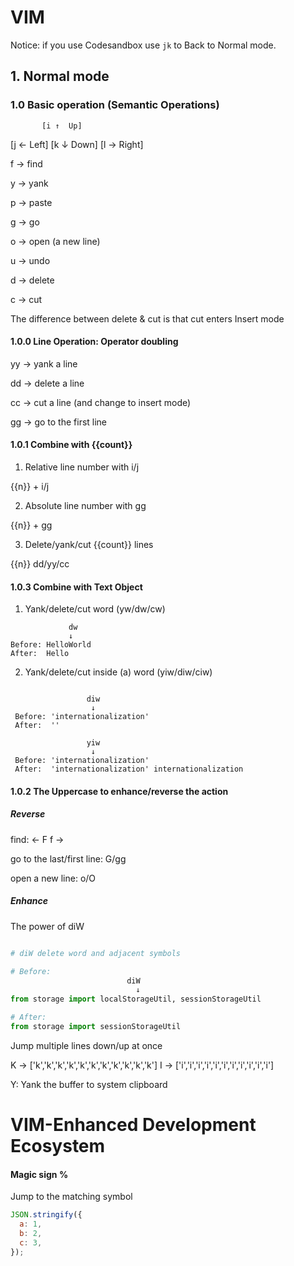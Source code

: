 # VIM

Notice: if you use Codesandbox use `jk` to Back to Normal mode.

## 1. Normal mode 

### 1.0 Basic operation (Semantic Operations)

           [i ↑  Up]

[j ← Left] [k ↓ Down] [l → Right]

f -> find

y -> yank

p -> paste

g -> go

o -> open (a new line)

u -> undo

d -> delete

c -> cut

The difference between delete & cut is that cut enters Insert mode

#### 1.0.0 Line Operation: Operator doubling

yy -> yank a line

dd -> delete a line

cc -> cut a line (and change to insert mode)

gg -> go to the first line

#### 1.0.1 Combine with {{count}}

1. Relative line number with i/j

{{n}} + i/j

2. Absolute line number with gg 

{{n}} + gg

3. Delete/yank/cut {{count}} lines

{{n}} dd/yy/cc

#### 1.0.3 Combine with Text Object

1. Yank/delete/cut word (yw/dw/cw) 

```
             dw
             ↓
Before: HelloWorld 
After:  Hello
```

2. Yank/delete/cut inside (a) word (yiw/diw/ciw)

```

                 diw
                  ↓
 Before: 'internationalization'  
 After:  ''

                 yiw
                  ↓
 Before: 'internationalization'  
 After:  'internationalization' internationalization
```

#### 1.0.2 The Uppercase to enhance/reverse the action

##### Reverse

find: <- F f ->

go to the last/first line: G/gg

open a new line: o/O

##### Enhance

The power of diW

```python

# diW delete word and adjacent symbols

# Before:
                          diW
                            ↓
from storage import localStorageUtil, sessionStorageUtil

# After:
from storage import sessionStorageUtil
```

Jump multiple lines down/up at once

K -> ['k','k','k','k','k','k','k','k','k','k','k']
I -> ['i','i','i','i','i','i','i','i','i','i','i']

Y: Yank the buffer to system clipboard

# VIM-Enhanced Development Ecosystem

#### Magic sign %

Jump to the matching symbol

```js
JSON.stringify({
  a: 1,
  b: 2,
  c: 3,
});
```
